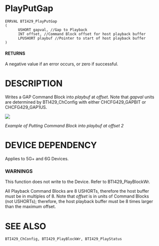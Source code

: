 # **PlayPutGap**

```
ERRVAL BTI429_PlayPutGap
(
      USHORT gapval, //Gap to Playback
      INT offset, //Command Block offset for host playback buffer
      LPUSHORT playbuf //Pointer to start of host playback buffer
)
```
#### **RETURNS**

A negative value if an error occurs, or zero if successful.

# **DESCRIPTION**

Writes a GAP Command Block into *playbuf* at *offset*. Note that *gapval* units are determined by BTI429\_ChConfig with either CHCFG429\_GAPBIT or CHCFG429\_GAP1US.

![](_page_0_Picture_8.jpeg)

*Example of Putting Command Block into playbuf at offset 2*

# **DEVICE DEPENDENCY**

Applies to 5G+ and 6G Devices.

### **WARNINGS**

This function does not write to the Device. Refer to BTI429\_PlayBlockWr.

All Playback Command Blocks are 8 USHORTs, therefore the host buffer must be in multiples of 8. Note that *offset* is in units of Command Blocks (not USHORTs); therefore, the host playback buffer must be 8 times larger than the maximum offset.

# **SEE ALSO**

```
BTI429_ChConfig, BTI429_PlayBlockWr, BTI429_PlayStatus
```